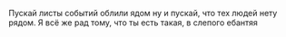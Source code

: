 Пускай листы событий облили ядом
ну и пускай, что тех людей нету рядом. 
Я всё же рад тому, что ты есть такая, 
в  слепого ебантяя